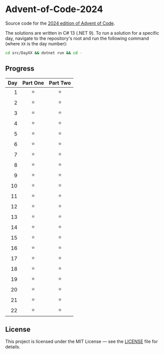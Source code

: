 # Advent-of-Code-2024

Source code for the [2024 edition of Advent of Code](https://adventofcode.com/2024).

The solutions are written in C# 13 (.NET 9). To run a solution for a specific day, navigate to the repository's root and
run the following command (where `XX` is the day number):

```bash
cd src/DayXX && dotnet run && cd -
```

## Progress

| Day | Part One | Part Two |
|----:|:--------:|:--------:|
|   1 |    ⭐     |    ⭐     |
|   2 |    ⭐     |    ⭐     |
|   3 |    ⭐     |    ⭐     |
|   4 |    ⭐     |    ⭐     |
|   5 |    ⭐     |    ⭐     |
|   6 |    ⭐     |    ⭐     |
|   7 |    ⭐     |    ⭐     |
|   8 |    ⭐     |    ⭐     |
|   9 |    ⭐     |    ⭐     |
|  10 |    ⭐     |    ⭐     |
|  11 |    ⭐     |    ⭐     |
|  12 |    ⭐     |    ⭐     |
|  13 |    ⭐     |    ⭐     |
|  14 |    ⭐     |    ⭐     |
|  15 |    ⭐     |    ⭐     |
|  16 |    ⭐     |    ⭐     |
|  17 |    ⭐     |    ⭐     |
|  18 |    ⭐     |    ⭐     |
|  19 |    ⭐     |    ⭐     |
|  20 |    ⭐     |    ⭐     |
|  21 |    ⭐     |    ⭐     |
|  22 |    ⭐     |    ⭐     |

## License

This project is licensed under the MIT License — see the [LICENSE](LICENSE) file for details.
